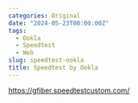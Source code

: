 ```yaml
---
categories: Original
date: "2024-05-23T00:00:00Z"
tags:
  - Ookla
  - Speedtest
  - Web
slug: speedtest-ookla
title: Speedtest by Ookla
---
```


https://gfiber.speedtestcustom.com/
